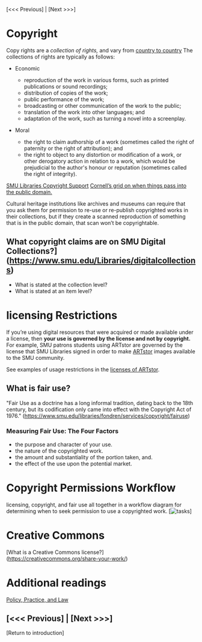 [<<< Previous] | [Next >>>]  

# Copyright

Copy rights are a *collection of rights,* and vary from [country to country](https://en.wikipedia.org/wiki/Copyright) 
The collections of rights are typically as follows:
* Economic
    * reproduction of the work in various forms, such as printed publications or sound recordings;
    * distribution of copies of the work;
    * public performance of the work;
    * broadcasting or other communication of the work to the public;
    * translation of the work into other languages; and
    * adaptation of the work, such as turning a novel into a screenplay.

* Moral 
    * the right to claim authorship of a work (sometimes called the right of paternity or the right of attribution); and
    * the right to object to any distortion or modification of a work, or other derogatory action in relation to a work, which would be prejudicial to the author's honour or reputation (sometimes called the right of integrity).


[SMU Libraries Copyright Support](https://www.smu.edu/libraries/fondren/services/copyright)
[Cornell’s grid on when things pass into the public domain.](https://copyright.cornell.edu/publicdomain) 
 
Cultural heritage institutions like archives and museums can require that you ask them for permission to re-use or re-publish copyrighted works in their collections, but if they create a scanned reproduction of something that is in the public domain, that scan won’t be copyrightable.

## What copyright claims are on SMU Digital Collections?] (https://www.smu.edu/Libraries/digitalcollections) 
* What is stated at the collection level?
 * What is stated at an item level? 


# licensing Restrictions
If you’re using digital resources that were acquired or made available under a license, then **your use is governed by the license and not by copyright.** For example, SMU patrons students using ARTstor are governed by the license that SMU Libraries signed in order to make [ARTstor](https://login.proxy.libraries.smu.edu/login?url=https://library.artstor.org) images available to the SMU community. 

See examples of usage restrictions in the [licenses of ARTstor](https://www-artstor-org.proxy.libraries.smu.edu/artstor-terms/).

## What is fair use? 
"Fair Use as a doctrine has a long informal tradition, dating back to the 18th century, but its codification only came into effect with the Copyright Act of 1976."  (https://www.smu.edu/libraries/fondren/services/copyright/fairuse)

### Measuring Fair Use: The Four Factors
* the purpose and character of your use.
* the nature of the copyrighted work.
* the amount and substantiality of the portion taken, and.
* the effect of the use upon the potential market.

# Copyright Permissions Workflow 
 licensing, copyright, and fair use all together in a workflow diagram for determining when to seek permission to use a copyrighted work.
[![tasks](https://github.com/SouthernMethodistUniversity/ecology/blob/master/images/phlessons.PNG)]
 

# Creative Commons 
[What is a Creative Commons license?] (https://creativecommons.org/share-your-work/)

# Additional readings
[Policy, Practice, and Law](https://guide.dhcuration.org/contents/policy-practice-and-law/)


[<<< Previous] | [Next >>>]
-----
[Return to introduction]
